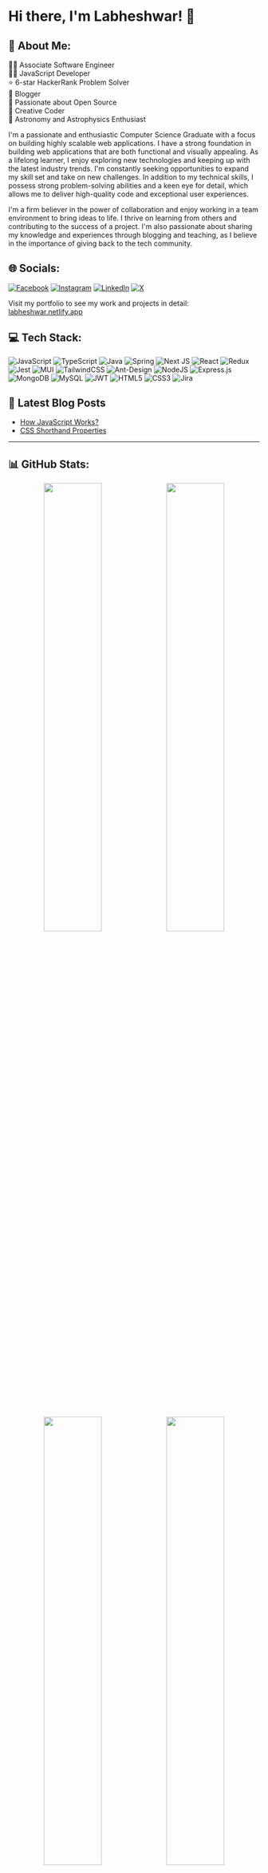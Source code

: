 # Hi there, I'm Labheshwar! 👋 

## 💫 About Me:
👩‍💻 Associate Software Engineer<br>👨‍🎓 JavaScript Developer<br>⭐ 6-star HackerRank Problem Solver<br>📄 Blogger<br>🌟 Passionate about Open Source<br>🎨 Creative Coder<br>🔭 Astronomy and Astrophysics Enthusiast<br>

I'm a passionate and enthusiastic Computer Science Graduate with a focus on building highly scalable web applications. I have a strong foundation in building web applications that are both functional and visually appealing. As a lifelong learner, I enjoy exploring new technologies and keeping up with the latest industry trends. I'm constantly seeking opportunities to expand my skill set and take on new challenges. In addition to my technical skills, I possess strong problem-solving abilities and a keen eye for detail, which allows me to deliver high-quality code and exceptional user experiences.

I'm a firm believer in the power of collaboration and enjoy working in a team environment to bring ideas to life. I thrive on learning from others and contributing to the success of a project. I'm also passionate about sharing my knowledge and experiences through blogging and teaching, as I believe in the importance of giving back to the tech community.

## 🌐 Socials:
[![Facebook](https://img.shields.io/badge/Facebook-%231877F2.svg?logo=Facebook&logoColor=white)](https://facebook.com/labesh.json) [![Instagram](https://img.shields.io/badge/Instagram-%23E4405F.svg?logo=Instagram&logoColor=white)](https://instagram.com/labesh.json) [![LinkedIn](https://img.shields.io/badge/LinkedIn-%230077B5.svg?logo=linkedin&logoColor=white)](https://linkedin.com/in/labheshwar) [![X](https://img.shields.io/badge/X-black.svg?logo=X&logoColor=white)](https://x.com/labesh_mania) 

Visit my portfolio to see my work and projects in detail: [labheshwar.netlify.app](https://labheshwar.netlify.app)

## 💻 Tech Stack:
![JavaScript](https://img.shields.io/badge/javascript-%23323330.svg?style=for-the-badge&logo=javascript&logoColor=%23F7DF1E) ![TypeScript](https://img.shields.io/badge/typescript-%23007ACC.svg?style=for-the-badge&logo=typescript&logoColor=white) ![Java](https://img.shields.io/badge/java-%23ED8B00.svg?style=for-the-badge&logo=openjdk&logoColor=white) ![Spring](https://img.shields.io/badge/spring-%236DB33F.svg?style=for-the-badge&logo=spring&logoColor=white) ![Next JS](https://img.shields.io/badge/Next-black?style=for-the-badge&logo=next.js&logoColor=white) ![React](https://img.shields.io/badge/react-%2320232a.svg?style=for-the-badge&logo=react&logoColor=%2361DAFB) ![Redux](https://img.shields.io/badge/redux-%23593d88.svg?style=for-the-badge&logo=redux&logoColor=white) ![Jest](https://img.shields.io/badge/-jest-%23C21325?style=for-the-badge&logo=jest&logoColor=white) ![MUI](https://img.shields.io/badge/MUI-%230081CB.svg?style=for-the-badge&logo=mui&logoColor=white)  ![TailwindCSS](https://img.shields.io/badge/tailwindcss-%2338B2AC.svg?style=for-the-badge&logo=tailwind-css&logoColor=white) ![Ant-Design](https://img.shields.io/badge/-AntDesign-%230170FE?style=for-the-badge&logo=ant-design&logoColor=white) ![NodeJS](https://img.shields.io/badge/node.js-6DA55F?style=for-the-badge&logo=node.js&logoColor=white) ![Express.js](https://img.shields.io/badge/express.js-%23404d59.svg?style=for-the-badge&logo=express&logoColor=%2361DAFB) ![MongoDB](https://img.shields.io/badge/MongoDB-%234ea94b.svg?style=for-the-badge&logo=mongodb&logoColor=white) ![MySQL](https://img.shields.io/badge/mysql-%2300000f.svg?style=for-the-badge&logo=mysql&logoColor=white) ![JWT](https://img.shields.io/badge/JWT-black?style=for-the-badge&logo=JSON%20web%20tokens) ![HTML5](https://img.shields.io/badge/html5-%23E34F26.svg?style=for-the-badge&logo=html5&logoColor=white) ![CSS3](https://img.shields.io/badge/css3-%231572B6.svg?style=for-the-badge&logo=css3&logoColor=white) ![Jira](https://img.shields.io/badge/jira-%230A0FFF.svg?style=for-the-badge&logo=jira&logoColor=white) 

## 📕 Latest Blog Posts

- [How JavaScript Works?](https://theslimcoder.com/2022/02/%e2%9c%8d-how-javascript-works/)
- [CSS Shorthand Properties](https://theslimcoder.com/2022/01/%e2%9c%8d%ef%b8%8f-css-shorthand-properties/)
---
## 📊 GitHub Stats:
<p align="center">
  <img width="48%" src="https://github-readme-stats.vercel.app/api?username=labheshwar&theme=dark&hide_border=false&include_all_commits=false&count_private=true" />
  <img width="48%" src="https://github-readme-streak-stats.herokuapp.com/?user=labheshwar&theme=dark&hide_border=false" />
  <img width="48%" src="https://github-readme-stats.vercel.app/api/top-langs/?username=labheshwar&theme=dark&hide_border=false&include_all_commits=false&count_private=true&layout=compact" />
  <img width="48%" src="https://github-contributor-stats.vercel.app/api?username=labheshwar&limit=6&theme=dark&combine_all_yearly_contributions=true" />
</p>

## 🏆 GitHub Trophies
![](https://github-profile-trophy.vercel.app/?username=labheshwar&theme=monokai&no-frame=false&no-bg=true&margin-w=4)

## 🏆 Holopin Badges:

[![Holopin Board](https://holopin.io/api/user/board?user=labheshwar)](https://holopin.io/@labheshwar)
